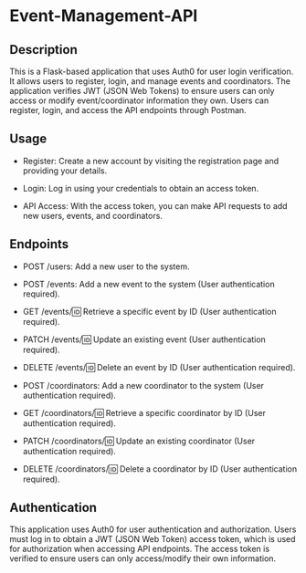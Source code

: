 # Event-Management-API

## Description
This is a Flask-based application that uses Auth0 for user login verification. 
It allows users to register, login, and manage events and coordinators. 
The application verifies JWT (JSON Web Tokens) to ensure users can only access or modify event/coordinator information they own.
Users can register, login, and access the API endpoints through Postman.

## Usage
- Register: Create a new account by visiting the registration page and providing your details.

- Login: Log in using your credentials to obtain an access token.

- API Access: With the access token, you can make API requests to add new users, events, and coordinators.

## Endpoints
- POST /users: Add a new user to the system.

- POST /events: Add a new event to the system (User authentication required).

- GET /events/:id: Retrieve a specific event by ID (User authentication required).

- PATCH /events/:id: Update an existing event (User authentication required).

- DELETE /events/:id: Delete an event by ID (User authentication required).

- POST /coordinators: Add a new coordinator to the system (User authentication required).

- GET /coordinators/:id: Retrieve a specific coordinator by ID (User authentication required).

- PATCH /coordinators/:id: Update an existing coordinator (User authentication required).

- DELETE /coordinators/:id: Delete a coordinator by ID (User authentication required).

## Authentication
This application uses Auth0 for user authentication and authorization. Users must log in to obtain a JWT (JSON Web Token) access token, which is used for authorization when accessing API endpoints. The access token is verified to ensure users can only access/modify their own information.
